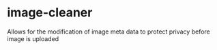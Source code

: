 # image-cleaner
Allows for the modification of image meta data to protect privacy before image is uploaded

